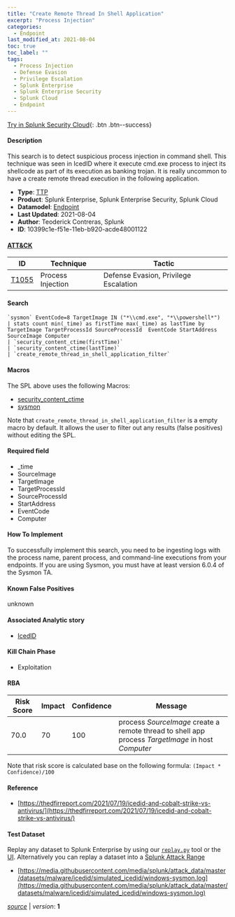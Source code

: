 ```yaml
---
title: "Create Remote Thread In Shell Application"
excerpt: "Process Injection"
categories:
  - Endpoint
last_modified_at: 2021-08-04
toc: true
toc_label: ""
tags:
  - Process Injection
  - Defense Evasion
  - Privilege Escalation
  - Splunk Enterprise
  - Splunk Enterprise Security
  - Splunk Cloud
  - Endpoint
---
```




[Try in Splunk Security Cloud](https://www.splunk.com/en_us/cyber-security.html){: .btn .btn--success}

#### Description

This search is to detect suspicious process injection in command shell. This technique was seen in IcedID where it execute cmd.exe process to inject its shellcode as part of its execution as banking trojan. It is really uncommon to have a create remote thread execution in the following application.

- **Type**: [TTP](https://github.com/splunk/security_content/wiki/Detection-Analytic-Types)
- **Product**: Splunk Enterprise, Splunk Enterprise Security, Splunk Cloud
- **Datamodel**: [Endpoint](https://docs.splunk.com/Documentation/CIM/latest/User/Endpoint)
- **Last Updated**: 2021-08-04
- **Author**: Teoderick Contreras, Splunk
- **ID**: 10399c1e-f51e-11eb-b920-acde48001122


#### [ATT&CK](https://attack.mitre.org/)

| ID             | Technique        |  Tactic             |
| -------------- | ---------------- |-------------------- |
| [T1055](https://attack.mitre.org/techniques/T1055/) | Process Injection | Defense Evasion, Privilege Escalation |

#### Search

```
`sysmon` EventCode=8 TargetImage IN ("*\\cmd.exe", "*\\powershell*") 
| stats count min(_time) as firstTime max(_time) as lastTime by  TargetImage TargetProcessId SourceProcessId  EventCode StartAddress SourceImage Computer 
| `security_content_ctime(firstTime)` 
| `security_content_ctime(lastTime)` 
| `create_remote_thread_in_shell_application_filter`
```

#### Macros
The SPL above uses the following Macros:
* [security_content_ctime](https://github.com/splunk/security_content/blob/develop/macros/security_content_ctime.yml)
* [sysmon](https://github.com/splunk/security_content/blob/develop/macros/sysmon.yml)

Note that `create_remote_thread_in_shell_application_filter` is a empty macro by default. It allows the user to filter out any results (false positives) without editing the SPL.

#### Required field
* _time
* SourceImage
* TargetImage
* TargetProcessId
* SourceProcessId
* StartAddress
* EventCode
* Computer


#### How To Implement
To successfully implement this search, you need to be ingesting logs with the process name, parent process, and command-line executions from your endpoints. If you are using Sysmon, you must have at least version 6.0.4 of the Sysmon TA.

#### Known False Positives
unknown

#### Associated Analytic story
* [IcedID](/stories/icedid)


#### Kill Chain Phase
* Exploitation



#### RBA

| Risk Score  | Impact      | Confidence   | Message      |
| ----------- | ----------- |--------------|--------------|
| 70.0 | 70 | 100 | process $SourceImage$ create a remote thread to shell app process $TargetImage$ in host $Computer$ |


Note that risk score is calculated base on the following formula: `(Impact * Confidence)/100`



#### Reference

* [https://thedfirreport.com/2021/07/19/icedid-and-cobalt-strike-vs-antivirus/](https://thedfirreport.com/2021/07/19/icedid-and-cobalt-strike-vs-antivirus/)



#### Test Dataset
Replay any dataset to Splunk Enterprise by using our [`replay.py`](https://github.com/splunk/attack_data#using-replaypy) tool or the [UI](https://github.com/splunk/attack_data#using-ui).
Alternatively you can replay a dataset into a [Splunk Attack Range](https://github.com/splunk/attack_range#replay-dumps-into-attack-range-splunk-server)

* [https://media.githubusercontent.com/media/splunk/attack_data/master/datasets/malware/icedid/simulated_icedid/windows-sysmon.log](https://media.githubusercontent.com/media/splunk/attack_data/master/datasets/malware/icedid/simulated_icedid/windows-sysmon.log)



[*source*](https://github.com/splunk/security_content/tree/develop/detections/endpoint/create_remote_thread_in_shell_application.yml) \| *version*: **1**